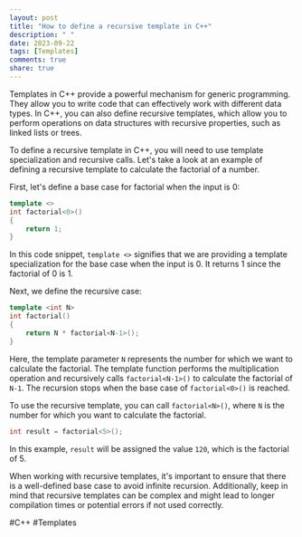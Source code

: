 ```yaml
---
layout: post
title: "How to define a recursive template in C++"
description: " "
date: 2023-09-22
tags: [Templates]
comments: true
share: true
---
```


Templates in C++ provide a powerful mechanism for generic programming. They allow you to write code that can effectively work with different data types. In C++, you can also define recursive templates, which allow you to perform operations on data structures with recursive properties, such as linked lists or trees.

To define a recursive template in C++, you will need to use template specialization and recursive calls. Let's take a look at an example of defining a recursive template to calculate the factorial of a number.

First, let's define a base case for factorial when the input is 0:

```cpp
template <>
int factorial<0>()
{
    return 1;
}
```

In this code snippet, `template <>` signifies that we are providing a template specialization for the base case when the input is 0. It returns 1 since the factorial of 0 is 1.

Next, we define the recursive case:

```cpp
template <int N>
int factorial()
{
    return N * factorial<N-1>();
}
```

Here, the template parameter `N` represents the number for which we want to calculate the factorial. The template function performs the multiplication operation and recursively calls `factorial<N-1>()` to calculate the factorial of `N-1`. The recursion stops when the base case of `factorial<0>()` is reached.

To use the recursive template, you can call `factorial<N>()`, where `N` is the number for which you want to calculate the factorial.

```cpp
int result = factorial<5>();
```

In this example, `result` will be assigned the value `120`, which is the factorial of 5.

When working with recursive templates, it's important to ensure that there is a well-defined base case to avoid infinite recursion. Additionally, keep in mind that recursive templates can be complex and might lead to longer compilation times or potential errors if not used correctly.

#C++ #Templates